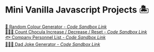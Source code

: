 # Mini Vanilla Javascript Projects 🏝


[🎨 Random Colour Generator - *Code Sandbox Link*](https://codesandbox.io/s/vanilla-js-random-colour-generator-djkjx4)  
[🧛🏿‍♂️ Count Chocula Increase / Decrease / Reset - *Code Sandbox Link*](https://codesandbox.io/s/increase-decrease-and-reset-number-ui-vg4uvd)  
[🐟 Company Personnel List - *Code Sandbox Link*](https://codesandbox.io/s/company-personnel-list-jzrvsy)  
[🧔🏻‍♂️ Dad Joke Generator - *Code Sandbox Link*](https://codesandbox.io/s/dad-joke-generator-7f05pr) 
